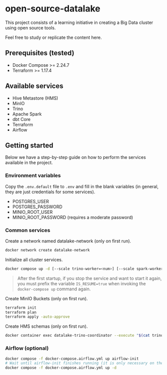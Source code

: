 # open-source-datalake
This project consists of a learning initiative in creating a Big Data cluster using open source tools.

Feel free to study or replicate the content here.

## Prerequisites (tested)
- Docker Compose >= 2.24.7
- Terraform >= 1.17.4

## Available services
- Hive Metastore (HMS)
- MinIO
- Trino
- Apache Spark
- dbt Core
- Terraform
- Airflow

## Getting started
Below we have a step-by-step guide on how to perform the services available in the project.

### Environment variables

Copy the `.env.default` file to `.env` and fill in the blank variables (in general, they are just credentials for some services).
- POSTGRES_USER
- POSTGRES_PASSWORD
- MINIO_ROOT_USER
- MINIO_ROOT_PASSWORD (requires a moderate password)

### Common services

Create a network named datalake-network (only on first run).

```bash
docker network create datalake-network
```

Initialize all cluster services.

``` bash
docker compose up -d [--scale trino-worker=<num>] [--scale spark-worker=<num>]
```

> After the first startup, if you stop the service and want to start it again, you must prefix the variable `IS_RESUME=true` when invoking the `docker-compose up` command again.

Create MinIO Buckets (only on first run).

``` bash
terraform init
terraform plan
terraform apply -auto-approve
```

Create HMS schemas (only on first run).
``` bash
docker container exec datalake-trino-coordinator --execute "$(cat trino/schemas.sql | xargs)"
```

### Airflow (optional)
``` bash
docker compose -f docker-compose.airflow.yml up airflow-init
# Wait until airflow-init finishes running (it is only necessary on the first run)
docker compose -f docker-compose.airflow.yml up -d
```
